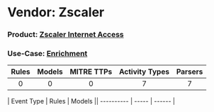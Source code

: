 Vendor: Zscaler
===============
### Product: [Zscaler Internet Access](../ds_zscaler_zscaler_internet_access.md)
### Use-Case: [Enrichment](../../../../UseCases/uc_enrichment.md)

| Rules | Models | MITRE TTPs | Activity Types | Parsers |
|:-----:|:------:|:----------:|:--------------:|:-------:|
|   0   |   0    |     0      |       7        |    7    |

| Event Type | Rules | Models || ---------- | ----- | ------ |
